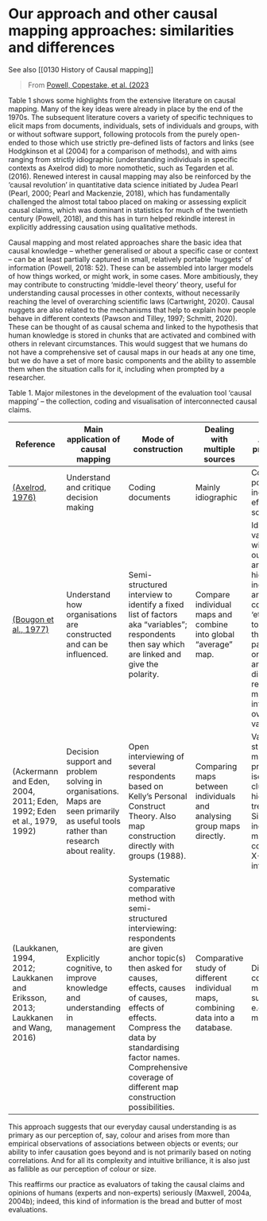 # Our approach and other causal mapping approaches: similarities and differences

See also [[0130 History of Causal mapping]]

> From [Powell, Copestake, et al. (2023]()


Table 1 shows some highlights from the extensive literature on causal mapping. Many of the key ideas were already in place by the end of the 1970s. The subsequent literature covers a variety of specific techniques to elicit maps from documents, individuals, sets of individuals and groups, with or without software support, following protocols from the purely open-ended to those which use strictly pre-defined lists of factors and links (see Hodgkinson et al (2004) for a comparison of methods), and with aims ranging from strictly idiographic (understanding individuals in specific contexts as Axelrod did) to more nomothetic, such as Tegarden et al. (2016). Renewed interest in causal mapping may also be reinforced by the ‘causal revolution’ in quantitative data science initiated by Judea Pearl (Pearl, 2000; Pearl and Mackenzie, 2018), which has fundamentally challenged the almost total taboo placed on making or assessing explicit causal claims, which was dominant in statistics for much of the twentieth century (Powell, 2018), and this has in turn helped rekindle interest in explicitly addressing causation using qualitative methods.

Causal mapping and most related approaches share the basic idea that causal knowledge – whether generalised or about a specific case or context – can be at least partially captured in small, relatively portable ‘nuggets’ of information (Powell, 2018: 52). These can be assembled into larger models of how things worked, or might work, in some cases. More ambitiously, they may contribute to constructing ‘middle-level theory’ theory, useful for understanding causal processes in other contexts, without necessarily reaching the level of overarching scientific laws (Cartwright, 2020). Causal nuggets are also related to the mechanisms that help to explain how people behave in different contexts (Pawson and Tilley, 1997; Schmitt, 2020). These can be thought of as causal schema and linked to the hypothesis that human knowledge is stored in chunks that are activated and combined with others in relevant circumstances. This would suggest that we humans do not have a comprehensive set of causal maps in our heads at any one time, but we do have a set of more basic components and the ability to assemble them when the situation calls for it, including when prompted by a researcher.

  Table 1. Major milestones in the development of the evaluation tool ‘causal mapping’ – the collection, coding and visualisation of interconnected causal claims.

  | Reference                                                    | Main application of causal mapping                           | Mode of construction                                         | Dealing with multiple sources                                | Analysis procedures                                          |
  | ------------------------------------------------------------ | ------------------------------------------------------------ | ------------------------------------------------------------ | ------------------------------------------------------------ | ------------------------------------------------------------ |
  | [(Axelrod, 1976)](https://www.zotero.org/google-docs/?ucqLhD) | Understand and critique decision making                      | Coding documents                                             | Mainly idiographic                                           | Compute polarity of indirect effects in some cases.          |
  | [(Bougon et al., 1977)](https://www.zotero.org/google-docs/?1vHDMS) | Understand how organisations are constructed and can be  influenced. | Semi-structured  interview to identify a fixed list of factors aka “variables”; respondents  then say which are linked and give the polarity. | Compare individual maps and combine into global “average”  map. | Identify variables X with high outdegree and Y with high  indegree and construct an ‘etiograph’ to show all the multiple paths from one  point to another; discuss how respondents might have influence over some  variables. |
  | (Ackermann and  Eden, 2004, 2011; Eden, 1992; Eden et al., 1979, 1992) | Decision support and problem solving in organisations. Maps are  seen primarily as useful tools rather than research about reality. | Open interviewing of several respondents based on Kelly’s  Personal Construct Theory. Also map construction directly with groups (1988). | Comparing maps between individuals and analysing group maps  directly. | Various  structural measures, presence of isolated clusters, hierarchical trees, loops  Simplify  individual maps by collapsing X->Y->Z into X->Z. |
  | (Laukkanen,  1994, 2012; Laukkanen and Eriksson, 2013; Laukkanen and Wang, 2016) | Explicitly cognitive, to improve knowledge and understanding in  management | Systematic comparative method with semi-structured interviewing:  respondents are given anchor topic(s) then asked for causes, effects, causes  of causes, effects of effects. Compress the data by standardising factor  names.  Comprehensive coverage of different map construction  possibilities. | Comparative study of different individual maps, combining data  into a database. | Display combined maps for subgroups, e.g. all local managers. |

   

  This approach suggests that our everyday causal understanding is as primary as our perception of, say, colour and arises from more than empirical observations of associations between objects or events; our ability to infer causation goes beyond and is not primarily based on noting correlations. And for all its complexity and intuitive brilliance, it is also just as fallible as our perception of colour or size.

  This reaffirms our practice as evaluators of taking the causal claims and opinions of humans (experts and non-experts) seriously (Maxwell, 2004a, 2004b); indeed, this kind of information is the bread and butter of most evaluations.

   
